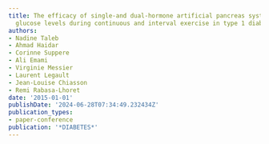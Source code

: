 ```yaml
---
title: The efficacy of single-and dual-hormone artificial pancreas systems at regulating
  glucose levels during continuous and interval exercise in type 1 diabetes
authors:
- Nadine Taleb
- Ahmad Haidar
- Corinne Suppere
- Ali Emami
- Virginie Messier
- Laurent Legault
- Jean-Louise Chiasson
- Remi Rabasa-Lhoret
date: '2015-01-01'
publishDate: '2024-06-28T07:34:49.232434Z'
publication_types:
- paper-conference
publication: '*DIABETES*'
---
```

